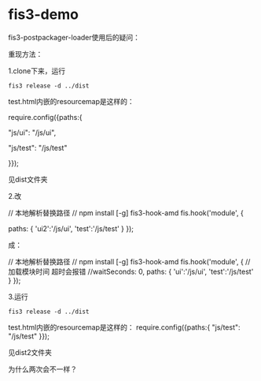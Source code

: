 # fis3-demo

fis3-postpackager-loader使用后的疑问：

重现方法：

1.clone下来，运行 
```
fis3 release -d ../dist
```

test.html内嵌的resourcemap是这样的：

require.config({paths:{

  "js/ui": "/js/ui",
  
  "js/test": "/js/test"
  
}});

见dist文件夹

2.改

// 本地解析替换路径
// npm install [-g] fis3-hook-amd
fis.hook('module', {

  paths: {
    'ui2':'/js/ui',
    'test':'/js/test'
  }
});

成：

// 本地解析替换路径
// npm install [-g] fis3-hook-amd
fis.hook('module', {
  // 加载模块时间 超时会报错
  //waitSeconds: 0,
  paths: {
    'ui':'/js/ui',
    'test':'/js/test'
  }
});


3.运行 
```
fis3 release -d ../dist
```

test.html内嵌的resourcemap是这样的：
require.config({paths:{
  "js/test": "/js/test"
}});


见dist2文件夹

为什么两次会不一样？
